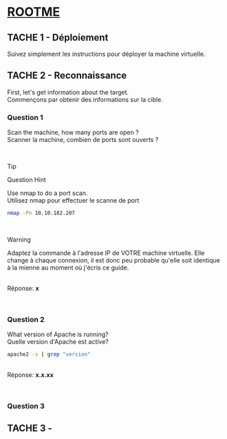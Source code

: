 # **[ROOTME](https://tryhackme.com/r/room/rrootme)**

## TACHE 1 - Déploiement

Suivez simplement les instructions pour déployer la machine virtuelle.

## TACHE 2 - Reconnaissance

First, let's get information about the target.
<br>Commençons par obtenir des informations sur la cible.

### Question 1

Scan the machine, how many ports are open ?
<br>Scanner la machine, combien de ports sont ouverts ?

<br>

> [!TIP]
> Question Hint
>
> Use nmap to do a port scan.
> <br>Utilisez nmap pour effectuer le scanne de port


```bash
nmap -Pn 10.10.182.207
```

<br>

> [!WARNING]
> Adaptez la commande à l'adresse IP de VOTRE machine virtuelle. Elle change à chaque connexion, il est donc peu probable qu'elle soit identique à la mienne au moment où j'écris ce guide.

<br>Réponse: <b>x</b>

<br>

### Question 2

What version of Apache is running?
<br>Quelle version d'Apache est active?

```bash
apache2 -v | grep "version"
```
<br>Réponse: <b>x.x.xx</b>

<br>

### Question 3

## TACHE 3 - 